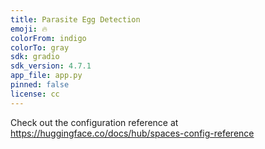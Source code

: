 ```yaml
---
title: Parasite Egg Detection
emoji: 🔥
colorFrom: indigo
colorTo: gray
sdk: gradio
sdk_version: 4.7.1
app_file: app.py
pinned: false
license: cc
---
```


Check out the configuration reference at https://huggingface.co/docs/hub/spaces-config-reference
